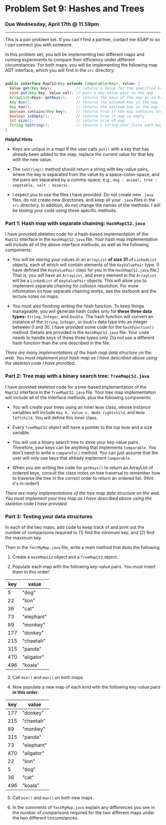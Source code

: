 # Problem Set 9: Hashes and Trees

### Due Wednesday, April 17th @ 11.59pm

---

This is a pair problem set. If you can't find a partner, contact me ASAP to so I can connect you with someone.

In this problem set, you will be implementing two different maps and running experiments to compare their efficiency under different circumstances. For both maps, you will be implementing the following map ADT interface, which you will find in the `src` directory:

``` java

public interface MapCS2<Key extends Comparable<Key>, Value> { 
  Value get(Key key);           // returns a Value for the specified key
  void put(Key key, Value val); // puts a Key-Value pair in the map
  ArrayList<Keys> getKeys();    // returns the keys of the map as an ArrayList
  Key min();                    // returns the minimum key in the map
  Key max();                    // returns the maximum key in the map
  boolean contains(Key key);    // returns true if the map contains the key
  boolean isEmpty();            // returns true if map is empty
  int size();                   // returns size of map
  String toString();            // returns a string that lists each key-value pair
}

```

**Helpful Hints**

* Keys are unique in a map! If the user calls `put()` with a key that has already been added to the map, replace the current value for that key with the new value.

* The `toString()` method should return a string with key-value pairs, where the key is separated from the value by a space-colon-space, and the pairs are separated by a comma-space, e.g., ``dog : animal, tree : vegetable, salt : mineral``.

* I expect you to use the files I have provided. Do not create new `.java` files, do not create new directories, and keep all your `.java` files in the `src` directory. In addition, do not change the names of the methods. I will be testing your code using these specific methods.


### Part 1: Hash map with separate chaining: `HashMapCS2.java`
I have provided skeleton code for a hash-based implementation of the `MapCS2` interface in the `HashMapCS2.java` file. Your hash map implementation will include all of the above interface methods, as well as the following components:

* You will be storing your values in an `ArrayList` **of size 31** of `LinkedList` objects, each of which will contain elements of the `KeyValuePair` type. (I have defined the `KeyValuePair` class for you in the `HashMapCS2.java` file.) That is, you will have an `ArrayList`, and every element in the `ArrayList` will be a `LinkedList` of `KeyValuePair` objects. This will allow you to implement separate chaining for collision resolution. For more information on how separate chaining works, see the textbook and the lecture notes on maps.

* You must also finishing writing the hash function. To keep things manageable, you will generate hash codes only for  **these three data types:** `String`, `Integer`, and `Double`. The hash function will convert an instance of the `String`, `Integer`, or `Double` data type into an integer between 0 and 30.  I have provided some code for the `hashFunction()` method. Details are provided in the `HashMapCS2.java` file. Your code needs to handle keys of these three types only. Do not use a different hash function than the one described in the file.

*There are many implementations of the hash map data structure on the web. You must implement your hash map as I have described above using the skeleton code I have provided.*


### Part 2: Tree map with a binary search tree: `TreeMapCS2.java`
I have provided skeleton code for a tree-based implementation of the `MapCS2` interface in the `TreeMapCS2.java` file. Your tree map implementation will include all of the interface methods, plus the following components:

* You will create your trees using an inner `Node` class, whose instance variables will include `Key k, Value v, Node rightchild`, and `Node leftchild`. You will define this inner class.

* Every `TreeMapCS2` object will have a pointer to the top `Node` and a size variable.

* You will use a binary search tree to store your key-value pairs. Therefore, your keys can be anything that implements `Comparable`. You don't need to write a `compareTo()` method. You can just assume that the user will only use keys that already implement `Comparable`.

* When you are writing the code for `getKeys()` to return an ArrayList of ordered keys, consult the class notes on tree traversal to remember how to traverse the tree in the correct order to return an ordered list. (Hint: it's in-order!)

*There are many implementations of the tree map data structure on the web. You must implement your tree map as I have described above using the skeleton code I have provided.*


### Part 3: Testing your data structures

In each of the two maps, add code to keep track of and print out the number of comparisons required to (1) find the minimum key, and (2) find the maximum key.

Then in the `TestMyMap.java` file, write a main method that does the following.

1. Create a `HashMapCS2` object and a `TreeMapCS2` object.

2. Populate each map with the following key-value pairs. You must insert them in this order!

| key | value |
| --- | --- |
| 5   | "dog" |
| 22  | "lion" |
| 36  | "cat" |
| 73  | "elephant" |
| 89  | "monkey" |
| 177 | "donkey" |
| 215 | "cheetah" |
| 315 | "panda" |
| 470 | "aligator" |
| 496 | "koala" |

3. Call `min()` and `max()` on both maps.

4. Now populate a new map of each kind with the following key-value pairs **in this order**.

| key | value |
| --- | --- |
| 177 | "donkey" |
| 215 | "cheetah" |
| 89  | "monkey" |
| 315 | "panda" |
| 73  | "elephant" |
| 470 | "aligator" |
| 22  | "lion" |
| 5   | "dog" |
| 36  | "cat" |
| 496 | "koala" |

5. Call `min()` and `max()` on both new maps.

6. In the comments of `TestMyMap.java` explain any differences you see in the number of comparisons required for the two different maps under the two different circumstances.


